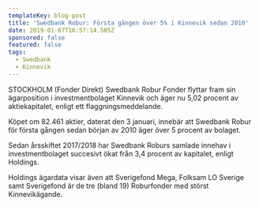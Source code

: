 ```yaml
---
templateKey: blog-post
title: 'Swedbank Robur: Första gången över 5% i Kinnevik sedan 2010'
date: 2019-01-07T16:57:14.505Z
sponsored: false
featured: false
tags:
  - Swedbank
  - Kinnevik
---
```

STOCKHOLM (Fonder Direkt) Swedbank Robur Fonder flyttar fram sin ägarposition i investmentbolaget Kinnevik och äger nu 5,02 procent av aktiekapitalet, enligt ett flaggningsmeddelande.

Köpet om 82.461 aktier, daterat den 3 januari, innebär att Swedbank Robur för första gången sedan början av 2010 äger över 5 procent av bolaget.

Sedan årsskiftet 2017/2018 har Swedbank Roburs samlade innehav i investmentbolaget succesivt ökat från 3,4 procent av kapitalet, enligt Holdings.

Holdings ägardata visar även att Sverigefond Mega, Folksam LO Sverige samt Sverigefond är de tre (bland 19) Roburfonder med störst Kinnevikägande.
